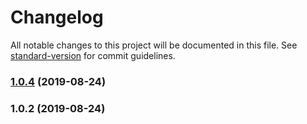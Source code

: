# Changelog

All notable changes to this project will be documented in this file. See [standard-version](https://github.com/conventional-changelog/standard-version) for commit guidelines.

### [1.0.4](https://github.com/nodefactoryio/split-payment-sdk/compare/v1.0.2...v1.0.4) (2019-08-24)



### 1.0.2 (2019-08-24)
